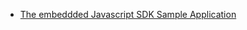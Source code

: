 * [The embeddded Javascript SDK Sample Application ](https://github.com/okta/okta-auth-js/tree/master/samples/generated/express-embedded-auth-with-sdk)
